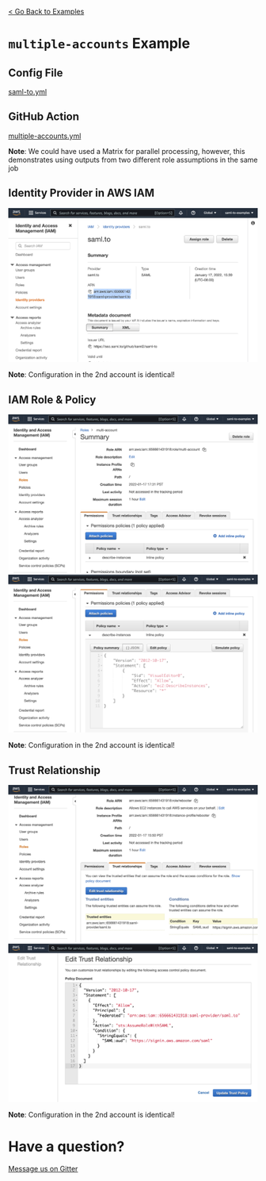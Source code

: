 [< Go Back to Examples](https://github.com/saml-to/aws-assume-role-action-examples)

# `multiple-accounts` Example

## Config File

[saml-to.yml](saml-to.yml)

## GitHub Action

[multiple-accounts.yml](.github/workflows/multiple-accounts.yml)

**Note**: We could have used a Matrix for parallel processing, however, this demonstrates using outputs from two different role assumptions in the same job

## Identity Provider in AWS IAM

![Identity Provider in AWS IAM](/images/identity-provider.png)

**Note**: Configuration in the 2nd account is identical!

## IAM Role & Policy

![IAM Role](/images/multi-account-role.png)
![Policy](/images/multi-account-policy.png)

**Note**: Configuration in the 2nd account is identical!

## Trust Relationship

![Trust Relationship](/images/trust-relationship-visual.png)
![Trust Relationship JSON](/images/trust-relationship-json.png)

**Note**: Configuration in the 2nd account is identical!

# Have a question?

[Message us on Gitter](https://gitter.im/saml-to/assume-aws-role-action)
